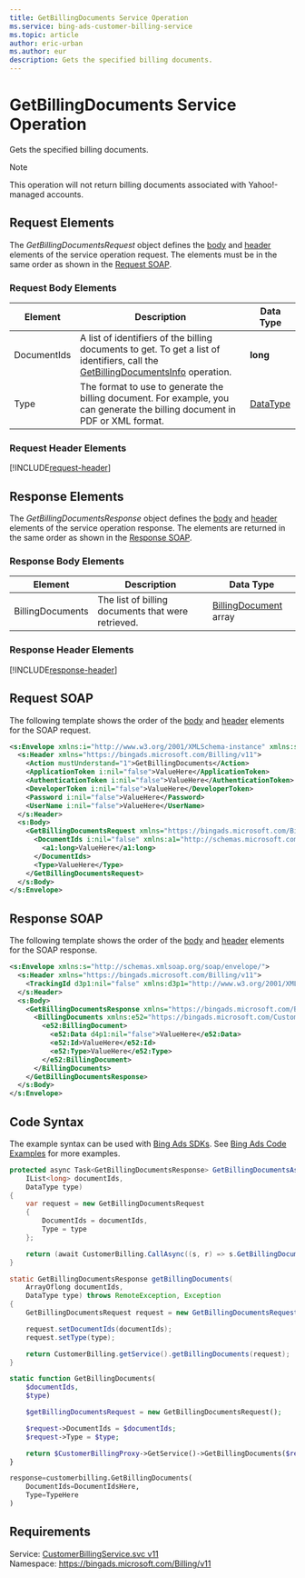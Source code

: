 ```yaml
---
title: GetBillingDocuments Service Operation
ms.service: bing-ads-customer-billing-service
ms.topic: article
author: eric-urban
ms.author: eur
description: Gets the specified billing documents.
---
```

# GetBillingDocuments Service Operation
Gets the specified billing documents.

> [!NOTE]
> This operation will not return billing documents associated with Yahoo!-managed accounts.

## <a name="request"></a>Request Elements
The *GetBillingDocumentsRequest* object defines the [body](#request-body) and [header](#request-header) elements of the service operation request. The elements must be in the same order as shown in the [Request SOAP](#request-soap). 

### <a name="request-body"></a>Request Body Elements

|Element|Description|Data Type|
|-----------|---------------|-------------|
|<a name="documentids"></a>DocumentIds|A list of identifiers of the billing documents to get. To get a list of identifiers, call the [GetBillingDocumentsInfo](../customer-billing-service/getbillingdocumentsinfo.md) operation.|**long**|
|<a name="type"></a>Type|The format to use to generate the billing document. For example, you can generate the billing document in PDF or XML format.|[DataType](datatype.md)|

### <a name="request-header"></a>Request Header Elements
[!INCLUDE[request-header](./includes/request-header.md)]

## <a name="response"></a>Response Elements
The *GetBillingDocumentsResponse* object defines the [body](#response-body) and [header](#response-header) elements of the service operation response. The elements are returned in the same order as shown in the [Response SOAP](#response-soap).

### <a name="response-body"></a>Response Body Elements

|Element|Description|Data Type|
|-----------|---------------|-------------|
|<a name="billingdocuments"></a>BillingDocuments|The list of billing documents that were retrieved.|[BillingDocument](billingdocument.md) array|

### <a name="response-header"></a>Response Header Elements
[!INCLUDE[response-header](./includes/response-header.md)]

## <a name="request-soap"></a>Request SOAP
The following template shows the order of the [body](#request-body) and [header](#request-header) elements for the SOAP request.

```xml
<s:Envelope xmlns:i="http://www.w3.org/2001/XMLSchema-instance" xmlns:s="http://schemas.xmlsoap.org/soap/envelope/">
  <s:Header xmlns="https://bingads.microsoft.com/Billing/v11">
    <Action mustUnderstand="1">GetBillingDocuments</Action>
    <ApplicationToken i:nil="false">ValueHere</ApplicationToken>
    <AuthenticationToken i:nil="false">ValueHere</AuthenticationToken>
    <DeveloperToken i:nil="false">ValueHere</DeveloperToken>
    <Password i:nil="false">ValueHere</Password>
    <UserName i:nil="false">ValueHere</UserName>
  </s:Header>
  <s:Body>
    <GetBillingDocumentsRequest xmlns="https://bingads.microsoft.com/Billing/v11">
      <DocumentIds i:nil="false" xmlns:a1="http://schemas.microsoft.com/2003/10/Serialization/Arrays">
        <a1:long>ValueHere</a1:long>
      </DocumentIds>
      <Type>ValueHere</Type>
    </GetBillingDocumentsRequest>
  </s:Body>
</s:Envelope>
```

## <a name="response-soap"></a>Response SOAP
The following template shows the order of the [body](#response-body) and [header](#response-header) elements for the SOAP response.

```xml
<s:Envelope xmlns:s="http://schemas.xmlsoap.org/soap/envelope/">
  <s:Header xmlns="https://bingads.microsoft.com/Billing/v11">
    <TrackingId d3p1:nil="false" xmlns:d3p1="http://www.w3.org/2001/XMLSchema-instance">ValueHere</TrackingId>
  </s:Header>
  <s:Body>
    <GetBillingDocumentsResponse xmlns="https://bingads.microsoft.com/Billing/v11">
      <BillingDocuments xmlns:e52="https://bingads.microsoft.com/Customer/v11/Entities" d4p1:nil="false" xmlns:d4p1="http://www.w3.org/2001/XMLSchema-instance">
        <e52:BillingDocument>
          <e52:Data d4p1:nil="false">ValueHere</e52:Data>
          <e52:Id>ValueHere</e52:Id>
          <e52:Type>ValueHere</e52:Type>
        </e52:BillingDocument>
      </BillingDocuments>
    </GetBillingDocumentsResponse>
  </s:Body>
</s:Envelope>
```

## <a name="example"></a>Code Syntax
The example syntax can be used with [Bing Ads SDKs](~/guides/client-libraries.md). See [Bing Ads Code Examples](~/guides/code-examples.md) for more examples.
```csharp
protected async Task<GetBillingDocumentsResponse> GetBillingDocumentsAsync(
	IList<long> documentIds,
	DataType type)
{
	var request = new GetBillingDocumentsRequest
	{
		DocumentIds = documentIds,
		Type = type
	};

	return (await CustomerBilling.CallAsync((s, r) => s.GetBillingDocumentsAsync(r), request));
}
```
```java
static GetBillingDocumentsResponse getBillingDocuments(
	ArrayOflong documentIds,
	DataType type) throws RemoteException, Exception
{
	GetBillingDocumentsRequest request = new GetBillingDocumentsRequest();

	request.setDocumentIds(documentIds);
	request.setType(type);

	return CustomerBilling.getService().getBillingDocuments(request);
}
```
```php
static function GetBillingDocuments(
	$documentIds,
	$type)

	$getBillingDocumentsRequest = new GetBillingDocumentsRequest();

	$request->DocumentIds = $documentIds;
	$request->Type = $type;

	return $CustomerBillingProxy->GetService()->GetBillingDocuments($request);
}
```
```python
response=customerbilling.GetBillingDocuments(
	DocumentIds=DocumentIdsHere,
	Type=TypeHere
)
```

## Requirements
Service: [CustomerBillingService.svc v11](https://clientcenter.api.bingads.microsoft.com/Api/Billing/v11/CustomerBillingService.svc)  
Namespace: https://bingads.microsoft.com/Billing/v11  

